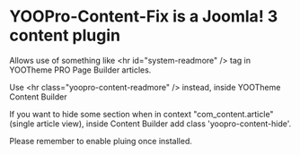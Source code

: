 # YOOPro-Content-Fix is a Joomla! 3 content plugin
Allows use of something like  &lt;hr id="system-readmore" /&gt; tag in YOOTheme PRO Page Builder articles. 

Use &lt;hr class="yoopro-content-readmore" /&gt; instead, inside YOOTheme Content Builder

If you want to hide some section when in context "com_content.article" (single article view), inside Content Builder add class 'yoopro-content-hide'.

Please remember to enable pluing once installed.
